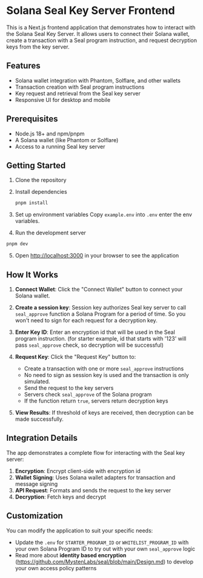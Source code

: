 # Solana Seal Key Server Frontend

This is a Next.js frontend application that demonstrates how to interact with the Solana Seal Key Server. It allows users to connect their Solana wallet, create a transaction with a Seal program instruction, and request decryption keys from the key server.

## Features

- Solana wallet integration with Phantom, Solflare, and other wallets
- Transaction creation with Seal program instructions
- Key request and retrieval from the Seal key server
- Responsive UI for desktop and mobile

## Prerequisites

- Node.js 18+ and npm/pnpm
- A Solana wallet (like Phantom or Solflare)
- Access to a running Seal key server

## Getting Started

1. Clone the repository

2. Install dependencies
   ```bash
   pnpm install
   ```

3. Set up environment variables
   Copy `example.env` into `.env` enter the env variables.

4. Run the development server
```bash
pnpm dev
```

5. Open [http://localhost:3000](http://localhost:3000) in your browser to see the application

## How It Works

1. **Connect Wallet**: Click the "Connect Wallet" button to connect your Solana wallet.

2. **Create a session key**: Session key authorizes Seal key server to call `seal_approve` function a Solana Program for a period of time. So you won't need to sign for each request for a decryption key.

2. **Enter Key ID**: Enter an encryption id that will be used in the Seal program instruction. (for starter example, id that starts with '123' will pass `seal_approve` check, so decryption will be successful)

3. **Request Key**: Click the "Request Key" button to:
   - Create a transaction with one or more `seal_approve` instructions
   - No need to sign as session key is used and the transaction is only simulated.
   - Send the request to the key servers
   - Servers check `seal_approve` of the Solana program
   - If the function return `true`, servers return decryption keys

4. **View Results**: If threshold of keys are received, then decryption can be made successfully.

## Integration Details

The app demonstrates a complete flow for interacting with the Seal key server:

1. **Encryption**: Encrypt client-side with encryption id
2. **Wallet Signing**: Uses Solana wallet adapters for transaction and message signing
3. **API Request**: Formats and sends the request to the key server
4. **Decryption**: Fetch keys and decrypt

## Customization

You can modify the application to suit your specific needs:

- Update the `.env` for `STARTER_PROGRAM_ID` or `WHITELIST_PROGRAM_ID` with your own Solana Program ID to try out with your own `seal_approve` logic
- Read more about **identity based encryption** (https://github.com/MystenLabs/seal/blob/main/Design.md) to develop your own access policy patterns

